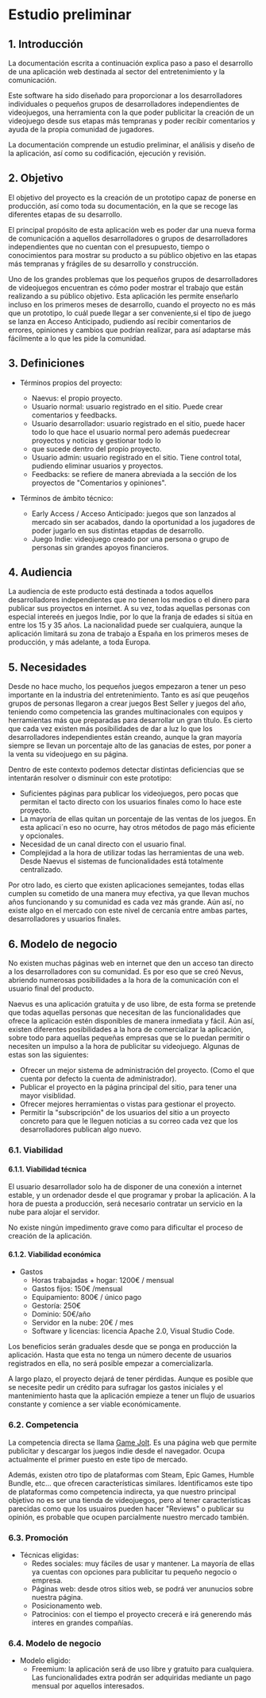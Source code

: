 # Estudio preliminar

## 1. Introducción

La documentación escrita a continuación explica paso a paso el desarrollo de una aplicación web destinada al sector del entretenimiento y la comunicación.

Este software ha sido diseñado para proporcionar a los desarrolladores individuales o pequeños grupos de desarrolladores independientes de videojuegos, una herramienta con la
que poder publicitar la creación de un videojuego desde sus etapas más tempranas y poder recibir comentarios y ayuda de la propia comunidad de jugadores.

La documentación comprende un estudio preliminar, el análisis y diseño de la aplicación, así como su codificación, ejecución y revisión.


## 2. Objetivo

El objetivo del proyecto es la creación de un prototipo capaz de ponerse en producción, así como toda su documentación, en la que se recoge las diferentes etapas
de su desarrollo.

El principal propósito de esta aplicación web es poder dar una nueva forma de comunicación a aquellos desarrolladores o grupos de desarrolladores independientes 
que no cuentan con el presupuesto, tiempo o conocimientos para mostrar su producto a su público objetivo en las etapas más tempranas y frágiles de su desarrollo y 
construcción.

Uno de los grandes problemas que los pequeños grupos de desarrolladores de videojuegos encuentran es cómo poder mostrar el trabajo que están realizando a su público objetivo.
Esta aplicación les permite enseñarlo incluso en los primeros meses de desarrollo, cuando el proyecto no es más que un prototipo, lo cuál puede llegar a ser conveniente,si el 
tipo de juego se lanza en Acceso Anticipado, pudiendo así recibir comentarios de errores, opiniones y cambios que podrían realizar, para así adaptarse más fácilmente a lo
que les pide la comunidad.

## 3. Definiciones 

- Términos propios del proyecto:
    + Naevus: el propio proyecto.
    + Usuario normal: usuario registrado en el sitio. Puede crear comentarios y feedbacks.
    + Usuario desarrollador: usuario registrado en el sitio, puede hacer todo lo que hace el usuario normal pero además puedecrear proyectos y noticias y gestionar todo lo
    + que sucede dentro del propio proyecto.
    + Usuario admin: usuario registrado en el sitio. Tiene control total, pudiendo eliminar usuarios y proyectos.
    + Feedbacks: se refiere de manera abreviada a la sección de los proyectos de "Comentarios y opiniones".

- Términos de ámbito técnico:
    + Early Access / Acceso Anticipado: juegos que son lanzados al mercado sin ser acabados, dando la oportunidad a los jugadores de poder jugarlo en sus distintas etapdas de desarrollo.
    + Juego Indie: videojuego creado por una persona o grupo de personas sin grandes apoyos financieros.

## 4. Audiencia
 
La audiencia de este producto está destinada a todos aquellos desarrolladores independientes que no tienen los medios o el dinero para publicar sus proyectos en internet.
A su vez, todas aquellas personas con especial intereés en juegos Indie, por lo que la franja de edades si sitúa en entre los 15 y 35 años. La nacionalidad puede ser 
cualquiera, aunque la aplicación limitará su zona de trabajo a España en los primeros meses de producción, y más adelante, a toda Europa.


## 5. Necesidades

Desde no hace mucho, los pequeños juegos empezaron a tener un peso importante en la industria del entretenimiento. Tanto es así que peuqeños grupos de personas llegaron a 
crear juegos Best Seller y juegos del año, teniendo como competencia las grandes multinacionales con equipos y herramientas más que preparadas para desarrollar un gran título.
Es cierto que cada vez existen más posibilidades de dar a luz lo que los desarrolladores independientes están creando, aunque la gran mayoría siempre se llevan un porcentaje 
alto de las ganacias de estes, por poner a la venta su videojuego en su página.

Dentro de este contexto podemos detectar distintas deficiencias que se intentarán resolver o disminuir con este prototipo:
- Suficientes páginas para publicar los videojuegos, pero pocas que permitan el tacto directo con los usuarios finales como lo hace este proyecto.
- La mayoría de ellas quitan un porcentaje de las ventas de los juegos. En esta aplicaci´n eso no ocurre, hay otros métodos de pago más eficiente y opcionales.
- Necesidad de un canal directo con el usuario final.
- Complejidad a la hora de utilizar todas las herramientas de una web. Desde Naevus el sistemas de funcionalidades está totalmente centralizado.

Por otro lado, es cierto que existen aplicaciones semejantes, todas ellas cumplen su cometido de una manera muy efectiva, ya que llevan muchos años funcionando y su comunidad es cada vez más grande. Aún así, no existe algo en el mercado con este nivel de cercanía entre ambas partes, desarrolladores y usuarios finales.

## 6. Modelo de negocio 
No existen muchas páginas web en internet que den un acceso tan directo a los desarrolladores con su comunidad. Es por eso que se creó Nevus, abriendo  numerosas posibilidades
a la hora de la comunicación con el usuario final del producto.

Naevus es una aplicación gratuita y de uso libre, de esta forma se pretende que todas aquellas personas que necesitan de las funcionalidades que ofrece la aplicación estén disponibles de manera inmediata y fácil. Aún así, existen diferentes posibilidades a la hora de comercializar la aplicación, sobre todo para aquellas pequeñas empresas que se lo puedan permitir o necesiten un impulso a la hora de publicitar su videojuego. Algunas de estas son las siguientes:
- Ofrecer un mejor sistema de administración del proyecto. (Como el que cuenta por defecto la cuenta de administrador).
- Publicar el proyecto en la página principal del sitio, para tener una mayor visiblidad.
- Ofrecer mejores herramientas o vistas para gestionar el proyecto.
- Permitir la "subscripción" de los usuarios del sitio a un proyecto concreto para que le lleguen noticias a su correo cada vez que los desarrolladores publican algo nuevo.

### 6.1. Viabilidad

#### 6.1.1. Viabilidad técnica
El usuario desarrollador solo ha de disponer de una conexión a internet estable, y un ordenador desde el que programar y probar la aplicación. A la hora de puesta a producción, será
necesario contratar un servicio en la nube para alojar el servidor.

No existe ningún impedimento grave como para dificultar el proceso de creación de la aplicación.

#### 6.1.2. Viabilidad económica
- Gastos
    + Horas trabajadas + hogar: 1200€ / mensual
    + Gastos fijos: 150€ /mensual
    + Equipamiento: 800€ / único pago
    + Gestoría: 250€
    + Dominio: 50€/año
    + Servidor en la nube: 20€ / mes
    + Software y licencias: licencia Apache 2.0, Visual Studio Code.

Los beneficios serán graduales desde que se ponga en producción la aplicación. Hasta que esta no tenga un número decente de usuarios registrados en ella, no será posible empezar a comercializarla.
  
A largo plazo, el proyecto dejará de tener pérdidas. Aunque es posible que se necesite pedir un crédito para sufragar los gastos iniciales y el mantenimiento hasta que la aplicación empieze a tener un flujo de usuarios constante y comience a ser viable económicamente.

### 6.2. Competencia

La competencia directa se llama [Game Jolt](https://gamejolt.com/). Es una página web que permite publicitar y descargar los juegos indie desde el navegador. Ocupa actualmente el primer puesto en este tipo de mercado.

Además, existen otro tipo de plataformas com Steam, Epic Games, Humble Bundle, etc... que ofrecen características similares. Identificamos este tipo de plataformas como competencia indirecta, ya que nuestro principal objetivo no es ser una tienda de videojuegos, pero al tener características parecidas como que los usuairos pueden hacer "Reviews" o publicar su opinión, es probable que ocupen parcialmente nuestro mercado también.

### 6.3. Promoción
- Técnicas eligidas:
	+ Redes sociales: muy fáciles de usar y mantener. La mayoría de ellas ya cuentas con opciones para publicitar tu pequeño negocio o empresa.
	+ Páginas web: desde otros sitios web, se podrá ver anunucios sobre nuestra página.
	+ Posicionamento web.
	+ Patrocinios: con el tiempo el proyecto crecerá e irá generendo más interes en grandes compañías.
    
### 6.4. Modelo de negocio
- Modelo eligido: 
	+ Freemium: la aplicación será de uso libre y gratuito para cualquiera. Las funcionalidades extra podrán ser adquiridas mediante un pago mensual por aquellos interesados.